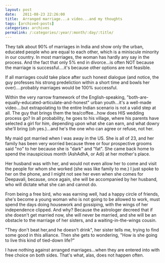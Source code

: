 ```yaml
---
layout: post
date:	2011-08-23 22:26:00
title:  Arranged marriage...a video...and my thoughts
tags: [archived-posts]
categories: archives
permalink: /:categories/:year/:month/:day/:title/
---
```

<lj-embed id="776"/>



They talk about 90% of marriages in India and show only the urban, educated people who are equal to each other, which is a miniscule minority in our country. In most marriages, the woman has hardly any say in the process. And the fact that only 5% end in divorce...is often NOT because the marriage is successful....it's because other options are not feasible.

If all marriages could take place after such honest dialogue (and notice, the guy professes his strong predeliction within a short time and bowls her over)....probably marriages would be 100% successful.

Within the very narrow framework of the English-speaking, "both-are-equally-educated-articulate-and-honest" urban youth...it's a well-made video....but extrapolating to the entire Indian scenario is not a valid step at all. The guy that brings them the tea/coffee...how does HIS  wedding process go? In all probability, he goes to his village, where his parents have selected a girl for him, depending upon what she can earn, and what dowry she'll bring (oh yes.)...and he's the one who can agree or refuse, not her. 

My maid got married when I was away in the US. She is all of 23, and her family has been very worried because three or four prospective grooms said "no" to her because she is "dark" and "fat". She came back home to spend the inauspicious month (AshAdhA, or Adi) at her mother's place. 

Her husband was with her, and would not even allow her to come and visit the people for whom she worked (she was like family to me.) I just spoke to her on the phone, and I might not see her even when she comes for Deepavali, because, once again, she will be accompanied by her husband, who will dictate what she can and cannot do. 

From being a free bird, who was earning well, had a happy circle of friends, she's become a young woman who is not going to be allowed to work, must spend the days doing housework and gossiping, with the wings of her independence clipped. And why? Because the astrologer decreed that if she doesn't get married now, she will never be married, and she will be an obstacle to the marriage of her sisters, and a waiting-in-the-wings cousin.

 "They don't beat her,and he doesn't drink", her sister tells me, trying to find some good in this alliance. Then she gets to wondering, "How is she going to live this kind of tied-down life?" 

I have nothing against arranged marriages...when they are entered into with free choice on both sides. That's what, alas, does not happen often.
